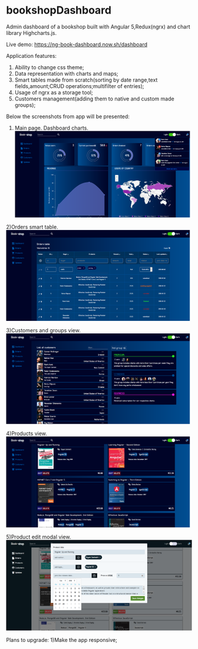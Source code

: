# bookshopDashboard
Admin dashboard of a bookshop built with Angular 5,Redux(ngrx) and chart library Highcharts.js.

Live demo: https://ng-book-dashboard.now.sh/dashboard

Application features:
1) Ability to change css theme;
2) Data representation with charts and maps;
3) Smart tables made from scratch(sorting by date range,text fields,amount;CRUD operations;multifilter of entries);
4) Usage of ngrx as a storage tool;
5) Customers management(adding them to native and custom made groups);

Below the screenshots from app will be presented:

1) Main page. Dashboard charts.
![dashboard](screen_dashboard_charts.png)

2)Orders smart table.
![orders](screen_orders_table.png)

3)Customers and groups view.
![customers](screen_customers.png)

4)Products view.
![products](screen_products.png)

5)Product edit modal view.
![products](screen_edit_product.png)

Plans to upgrade:
1)Make the app responsive;
